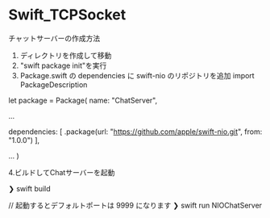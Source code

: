 # Swift_TCPSocket

チャットサーバーの作成方法
1. ディレクトリを作成して移動
2.  "swift package init"を実行
3. Package.swift の dependencies に swift-nio のリポジトリを追加
import PackageDescription

let package = Package(
name: "ChatServer",

...    

dependencies: [
.package(url: "https://github.com/apple/swift-nio.git", from: "1.0.0")
],

...
)

4.ビルドしてChatサーバーを起動

❯ swift build

// 起動するとデフォルトポートは 9999 になります
❯ swift run NIOChatServer
